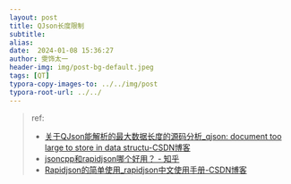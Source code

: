 ```yaml
---
layout: post
title: QJson长度限制
subtitle: 
alias: 
date:  2024-01-08 15:36:27
author: 雯饰太一
header-img: img/post-bg-default.jpeg
tags: [QT]
typora-copy-images-to: ../../img/post
typora-root-url: ../../ 
---
```

> ref:
> - [关于QJson能解析的最大数据长度的源码分析\_qjson: document too large to store in data structu-CSDN博客](https://blog.csdn.net/hp_cpp/article/details/112968979)
> - [jsoncpp和rapidjson哪个好用？ - 知乎](https://www.zhihu.com/question/23654513)
> - [Rapidjson的简单使用\_rapidjson中文使用手册-CSDN博客](https://blog.csdn.net/u012477435/article/details/106682806/)
